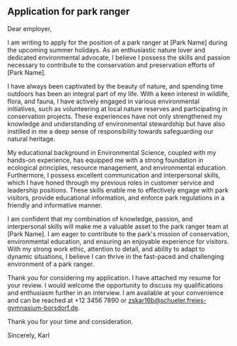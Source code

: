 ## Application for park ranger

Dear employer,

I am writing to apply for the position of a park ranger at [Park Name] during the upcoming summer holidays. As an enthusiastic nature lover and dedicated environmental advocate, I believe I possess the skills and passion necessary to contribute to the conservation and preservation efforts of [Park Name].

I have always been captivated by the beauty of nature, and spending time outdoors has been an integral part of my life. With a keen interest in wildlife, flora, and fauna, I have actively engaged in various environmental initiatives, such as volunteering at local nature reserves and participating in conservation projects. These experiences have not only strengthened my knowledge and understanding of environmental stewardship but have also instilled in me a deep sense of responsibility towards safeguarding our natural heritage.

My educational background in Environmental Science, coupled with my hands-on experience, has equipped me with a strong foundation in ecological principles, resource management, and environmental education. Furthermore, I possess excellent communication and interpersonal skills, which I have honed through my previous roles in customer service and leadership positions. These skills enable me to effectively engage with park visitors, provide educational information, and enforce park regulations in a friendly and informative manner.

I am confident that my combination of knowledge, passion, and interpersonal skills will make me a valuable asset to the park ranger team at [Park Name]. I am eager to contribute to the park's mission of conservation, environmental education, and ensuring an enjoyable experience for visitors. With my strong work ethic, attention to detail, and ability to adapt to dynamic situations, I believe I can thrive in the fast-paced and challenging environment of a park ranger.

Thank you for considering my application. I have attached my resume for your review. I would welcome the opportunity to discuss my qualifications and enthusiasm further in an interview. I am available at your convenience and can be reached at +12 3456 7890 or zskar16b@schueler.freies-gymnasium-borsdorf.de.

Thank you for your time and consideration.

Sincerely,
Karl